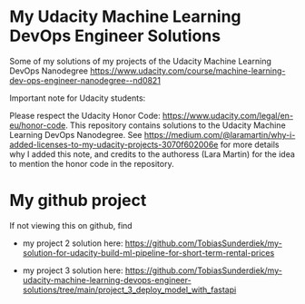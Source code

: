 # My Udacity Machine Learning DevOps Engineer Solutions

Some of my solutions of my projects of the Udacity Machine Learning DevOps Nanodegree https://www.udacity.com/course/machine-learning-dev-ops-engineer-nanodegree--nd0821

Important note for Udacity students:

Please respect the Udacity Honor Code: https://www.udacity.com/legal/en-eu/honor-code. This repository contains solutions to the Udacity Machine Learning DevOps Nanodegree. See https://medium.com/@laramartin/why-i-added-licenses-to-my-udacity-projects-3070f602006e for more details why I added this note, and credits to the authoress (Lara Martin) for the idea to mention the honor code in the repository.

# My github project

If not viewing this on github, find

- my project 2 solution here: https://github.com/TobiasSunderdiek/my-solution-for-udacity-build-ml-pipeline-for-short-term-rental-prices

- my project 3 solution here: https://github.com/TobiasSunderdiek/my-udacity-machine-learning-devops-engineer-solutions/tree/main/project_3_deploy_model_with_fastapi